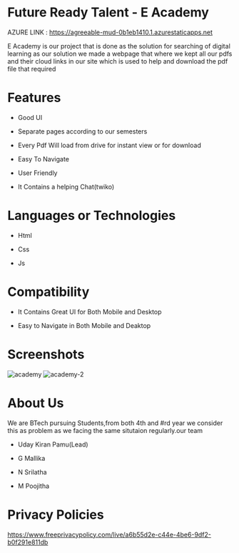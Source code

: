 # Future Ready Talent - E Academy



AZURE LINK : https://agreeable-mud-0b1eb1410.1.azurestaticapps.net



E Academy is our project that is done as the solution for searching of digital learning 
as our solution we made a webpage that where we kept all our pdfs and their cloud links in our site which is used to help and download the pdf file that required


# Features
-  Good UI

-  Separate pages according to our semesters

-  Every Pdf Will load from drive for instant view or for download

-  Easy To Navigate

-  User Friendly

-  It Contains a helping Chat(twiko)



# Languages or Technologies

-  Html

-  Css

-  Js


# Compatibility
 -  It Contains Great UI for Both Mobile and Desktop
 
 -  Easy to Navigate in Both Mobile and Deaktop
 
# Screenshots
![academy](https://user-images.githubusercontent.com/102971075/193500469-ed03c5a2-3e05-4b3d-bc6f-d2d5e0e897c8.PNG)
![academy-2](https://user-images.githubusercontent.com/102971075/193500486-84e26377-163f-47f9-b5c4-1550b7715bc4.PNG)


# About Us
We are BTech pursuing Students,from both 4th and #rd year we consider this as problem as we facing the same situtaion regularly.our team

-  Uday Kiran Pamu(Lead)

-  G Mallika

-  N Srilatha

-  M Poojitha


# Privacy Policies 

https://www.freeprivacypolicy.com/live/a6b55d2e-c44e-4be6-9df2-b0f291e811db
